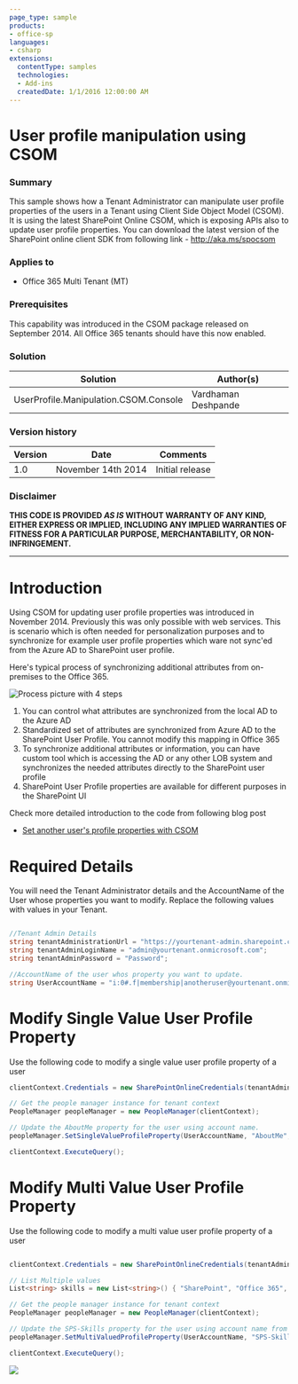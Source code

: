```yaml
---
page_type: sample
products:
- office-sp
languages:
- csharp
extensions:
  contentType: samples
  technologies:
  - Add-ins
  createdDate: 1/1/2016 12:00:00 AM
---
```

# User profile manipulation using CSOM #

### Summary ###
This sample shows how a Tenant Administrator can manipulate user profile properties of the users in a Tenant using Client Side Object Model (CSOM).
It is using the latest SharePoint Online CSOM, which is exposing APIs also to update user profile properties.
You can download the latest version of the SharePoint online client SDK from following link - http://aka.ms/spocsom


### Applies to ###
-  Office 365 Multi Tenant (MT)

### Prerequisites ###
This capability was introduced in the CSOM package released on September 2014. All Office 365 tenants should have this now enabled.

### Solution ###
Solution | Author(s)
---------|----------
UserProfile.Manipulation.CSOM.Console | Vardhaman Deshpande

### Version history ###
Version  | Date | Comments
---------| -----| --------
1.0  | November 14th 2014 | Initial release

### Disclaimer ###
**THIS CODE IS PROVIDED *AS IS* WITHOUT WARRANTY OF ANY KIND, EITHER EXPRESS OR IMPLIED, INCLUDING ANY IMPLIED WARRANTIES OF FITNESS FOR A PARTICULAR PURPOSE, MERCHANTABILITY, OR NON-INFRINGEMENT.**


----------
# Introduction #
Using CSOM for updating user profile properties was introduced in November 2014. Previously this was only possible with web services. This is scenario which is often needed for personalization purposes and to synchronize for example user profile properties which ware not sync'ed from the Azure AD to SharePoint user profile.

Here's typical process of synchronizing additional attributes from on-premises to the Office 365.

![Process picture with 4 steps](http://i.imgur.com/Jt4miQJ.png)

1. You can control what attributes are synchronized from the local AD to the Azure AD
2. Standardized set of attributes are synchronized from Azure AD to the SharePoint User Profile. You cannot modify this mapping in Office 365
3. To synchronize additional attributes or information, you can have custom tool which is accessing the AD or any other LOB system and synchronizes the needed attributes directly to the SharePoint user profile
4. SharePoint User Profile properties are available for different purposes in the SharePoint UI

Check more detailed introduction to the code from following blog post

- [Set another user's profile properties with CSOM](http://www.vrdmn.com/2014/11/set-another-users-profile-properties.html)


# Required Details #
You will need the Tenant Administrator details and the AccountName of the User whose properties you want to modify. Replace the following values with values in your Tenant.

```C#

//Tenant Admin Details
string tenantAdministrationUrl = "https://yourtenant-admin.sharepoint.com/";
string tenantAdminLoginName = "admin@yourtenant.onmicrosoft.com";
string tenantAdminPassword = "Password";

//AccountName of the user whos property you want to update.
string UserAccountName = "i:0#.f|membership|anotheruser@yourtenant.onmicrosoft.com";
```


# Modify Single Value User Profile Property #
Use the following code to modify a single value user profile property of a user

```C#
clientContext.Credentials = new SharePointOnlineCredentials(tenantAdminLoginName, passWord);

// Get the people manager instance for tenant context
PeopleManager peopleManager = new PeopleManager(clientContext);

// Update the AboutMe property for the user using account name.
peopleManager.SetSingleValueProfileProperty(UserAccountName, "AboutMe", "Value updated from CSOM");

clientContext.ExecuteQuery();
```

# Modify Multi Value User Profile Property #
Use the following code to modify a multi value user profile property of a user

```C#

clientContext.Credentials = new SharePointOnlineCredentials(tenantAdminLoginName, passWord);

// List Multiple values
List<string> skills = new List<string>() { "SharePoint", "Office 365", "C#", "JavaScript" };

// Get the people manager instance for tenant context
PeopleManager peopleManager = new PeopleManager(clientContext);

// Update the SPS-Skills property for the user using account name from profile.
peopleManager.SetMultiValuedProfileProperty(UserAccountName, "SPS-Skills", skills);

clientContext.ExecuteQuery();

```

<img src="https://telemetry.sharepointpnp.com/pnp/samples/UserProfile.Manipulation.CSOM.Console" />
